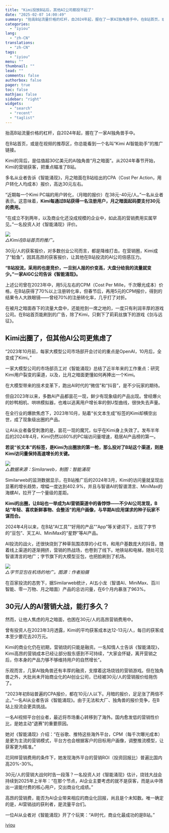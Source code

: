 ```yaml
---
title: "Kimi投放B站后，其他AI公司都投不起了"
date: "2025-02-07 14:00:49"
summary: "抬高B站流量价格的杠杆，自2024年起，握在了一家AI独角兽手中。在B站首页，或是在视频的推荐区，你..."
categories:
  - "iyiou"
lang:
  - "zh-CN"
translations:
  - "zh-CN"
tags:
  - "iyiou"
menu: ""
thumbnail: ""
lead: ""
comments: false
authorbox: false
pager: true
toc: false
mathjax: false
sidebar: "right"
widgets:
  - "search"
  - "recent"
  - "taglist"
---
```


抬高B站流量价格的杠杆，自2024年起，握在了一家AI独角兽手中。

在B站首页，或是在视频的推荐区，你总能看到一个名叫“Kimi AI智能助手”的推广链接。

Kimi的背后，是估值超30亿美元的AI独角兽“月之暗面”。从2024年春节开始，Kimi的营销获客，把重点瞄准了B站。

多名从业者告诉《智能涌现》，月之暗面在B站给出的CPA（Cost Per Action，用户转化人均成本）报价，高达30元左右。

“近期每一个Kimi PC端的用户转化，（月暗的报价）在38元-40元/人。”一名从业者表示。这意味着，**Kimi每通过B站获得一名注册用户，月之暗面起码要支付30元的费用。**

“在成立不到两年，以及商业化还没成规模的企业中，如此高的营销费用实属罕见。”一名投资人对《智能涌现》评价。

![](https://diting-hetu.iyiou.com/async/weixin/cat2hebAOsdVDySKtdfK)  
*△Kimi在B站首页的推广。*

30元/人的获客报价，对多数创业公司而言，都是降维打击。在营销圈，Kimi成了“鲶鱼”，因其高昂的获客报价，让其他在B站投流的AI公司倍感压力。

**“B站投流，采用的也是竞价，一旦别人报的价变高，大盘分给我的流量就变少。”一家AIGC公司告诉《智能涌现》。**

上述公司曾在2023年中，用5元左右的CPM（Cost Per Mille，千次曝光成本）价格，在B站获得了70%以上注册转化率，但春节后，再用5元的CPM报价，得到的结果令人大跌眼镜——曾经70%的注册转化率，几乎打了对折。

在被月之暗面吞下的流量大盘中，还能抢到一席之地的，一度只有利润丰厚的游戏公司。在B站首页能刷到的广告，除了Kimi，只剩下了莉莉丝旗下的游戏《剑与远征》。

Kimi出圈了，但其他AI公司更焦虑了
-------------------

“2023年10月前，每家大模型公司市场部开会讨论的重点是OpenAI，10月后，全变成了Kimi。”

一家大模型公司的市场部员工对《智能涌现》总结了近半年来的工作重点：研究Kimi用户裂变的渠道，以及，比月之暗面更懂如何再捧出一个Kimi。

在大模型带来的技术变革下，跑出AI时代的“微信”和“抖音”，是不少玩家的期待。

但自2023年以来，多数AI产品都昙花一现，鲜少有现象级的产品出现。曾经爆火的妙鸭相机、哄哄模拟器，也难以逃离用户增长率的倒U型曲线，很快失去声量。

在全行业的爆款焦虑下，2023年10月，贴着“长文本生成”标签的Kimi却横空出世，成了现象级出圈的产品。

让AI从业者备受刺激的是，昙花一现的魔咒，似乎在Kimi身上失效了。发布半年后的2024年4月，Kimi仍然以60%的PC端访问量增速，稳居AI产品榜的第一。

**若说“长文本”的标签，是Kimi为出圈放的第一枪，那么投对了B站这个渠道，则是Kimi访问量保持高速增长的关键。**

![](https://diting-hetu.iyiou.com/async/weixin/sUyqu5cOeegcUdOsJhbk)  
*△数据来源：Similarweb，制图：智能涌现*

Similarweb的监测数据显示，在B站推广后的2024年3月，Kimi的访问量就呈现出显著的增长趋势，增幅一度达到402.9%，并且与智谱AI的智谱清言、MiniMax的海螺AI，拉开了一个量级的差距。

**Kimi的出圈，让B站也一举成为AI营销渠道中的香饽饽——不少AI公司发现，B站“年轻、喜欢新鲜事物、会整活”的用户画像，与早期AI应用谋求的种子玩家不谋而合。**

2024年4月以来，在B站“AI工具”“好用的产品”“App”等关键词下，出现了字节的“豆包”、天工AI、MiniMax的“星野”等AI产品。

AI投流的战火，还很快烧到了种草氛围浓厚的小红书，和用户基数庞大的抖音。随着线上渠道的逐渐拥挤，营销的热战场，也卷到了线下。地铁站和电梯，随处可见智谱清言的地广；字节旗下的大模型豆包，也把脸刷到了机场。

![](https://diting-hetu.iyiou.com/async/weixin/e9BcKRQxM0JhqsXx9Z7u)  
*△字节豆包在机场的地广。图源：作者拍摄*

在百家投流的态势下，据Similarweb统计，AI五小龙（智谱AI、MiniMax、百川智能、零一万物、月之暗面）产品的总访问量，在6个月内暴涨了963%。

30元/人的AI营销大战，能打多久？
------------------

然而，让他人焦虑的月之暗面，也困在30元/人的高昂营销费用中。

曾有投资人在2023年3月透露，Kimi的平均获客成本达12-13元/人，每日的获客成本至少要花去20万元。

Kimi的商业化仍在初期，营销烧的只能是融资。一名知情人士告诉《智能涌现》，Kimi高昂的营销成本已经让部分股东感到不可持续，“大家会怀疑，离开营销之后，你本身的产品力够不够维持用户的自然增长”。

乐观而言，几家AI独角兽还有丰厚的融资，支撑着这场烧钱的营销游戏。但在独角兽之外，大批尚未开始商业化的AI创业公司，已经被30元/人的营销报价给拖伤了。

“2023年初B站普遍的CPA报价，都在10元/人以下。月暗的报价，足足涨了两倍不止。”一名AI从业者告诉《智能涌现》。由于无法和大厂、独角兽的报价竞争，在B站上投流会更具挑战。

一名AI视频平台创业者，最近将市场重心转移到了海外。国内愈发低的营销性价比，是她主动“退赛”的重要原因。

她对《智能涌现》介绍：“在谷歌、推特这些海外平台，CPM（每千次曝光成本）是更为主流的营销模式，平台方也会根据客户的目标用户画像，调整推流模型，让获客更为精准。”

花同样营销费用的条件下，她发现海外平台的营销ROI（投资回报比）普遍比国内高20%-30%。

30元/人的营销大战何时告一段落？一名投资人对《智能涌现》估计，烧钱大战会持续到2025年上半年：“在那个节点，AI企业主要考虑的就不是获客，而是从中筛出一波能付费的核心用户，交出商业化成绩。”

高昂的营销费，能否为AI企业带来相应的商业化回报，尚且是个未知数。唯一确定的是，AI营销战的获利者，是流量平台们。

一位AI从业者对《智能涌现》开了个玩笑：“AI时代，商业化最成功的是B站。”

[iyiou](https://www.iyiou.com/news/202502071089691)
